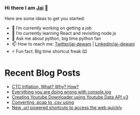 ### Hi there I am [Jai](jaid.tech) 👋

Here are some ideas to get you started:

- 🔭 I’m currently working on getting a job
- 🌱 I’m currently learning React and revisiting node.js
- 💬 Ask me about python, big time python fan 
- 📫 How to reach me: [Twitter/jai-dewani](https://twitter.com/jai_dewani) | [Linkedin/jai-dewani](https://www.linkedin.com/in/jai-dewani)
- ⚡ Fun fact: Big time shortcut freak :keyboard:

# Recent Blog Posts
<!-- BLOG-POST-LIST:START -->
- [CTC Inflation, What? Why? How?](https://blogs.jaid.tech/ctc-inflation/)
- [Everything you are doing wrong with console.log](https://blogs.jaid.tech/console-methods/)
- [Creating Youtube Downloader using Youtube Data API v3](https://blogs.jaid.tech/youtube-downloader/)
- [Converting .pcap to .csv using](https://blogs.jaid.tech/converting-pcap-to-csv/)
- [New .url powered shortcuts to access the web quickly](https://blogs.jaid.tech/new-urls/)
<!-- BLOG-POST-LIST:END -->
